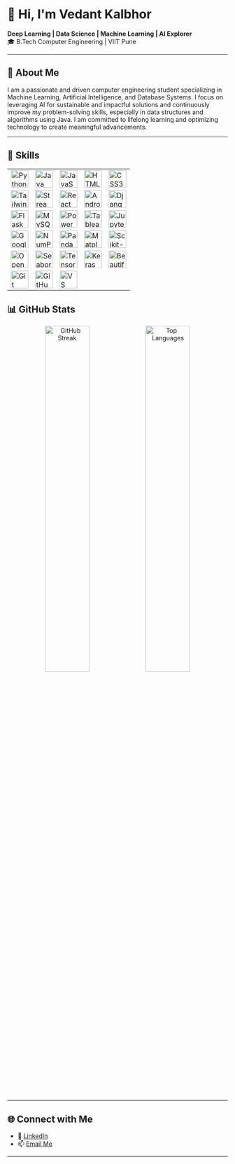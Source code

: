 # 👋 Hi, I'm Vedant Kalbhor  
**Deep Learning | Data Science | Machine Learning | AI Explorer**  
🎓 B.Tech Computer Engineering | VIIT Pune

---

## 🌟 About Me  
I am a passionate and driven computer engineering student specializing in Machine Learning, Artificial Intelligence, and Database Systems. I focus on leveraging AI for sustainable and impactful solutions and continuously improve my problem-solving skills, especially in data structures and algorithms using Java. I am committed to lifelong learning and optimizing technology to create meaningful advancements.

---

## 🚀 Skills  

<table>
  <tr>
    <td><img src="https://img.shields.io/badge/Python-3.9-blue?logo=python" alt="Python" style="height:40px"></td>
    <td><img src="https://img.shields.io/badge/Java-ED8B00?logo=java&logoColor=white" alt="Java" style="height:40px"></td>
    <td><img src="https://img.shields.io/badge/JavaScript-F7DF1E?logo=javascript&logoColor=black" alt="JavaScript" style="height:40px"></td>
    <td><img src="https://img.shields.io/badge/HTML5-E34F26?logo=html5&logoColor=white" alt="HTML5" style="height:40px"></td>
    <td><img src="https://img.shields.io/badge/CSS3-1572B6?logo=css3&logoColor=white" alt="CSS3" style="height:40px"></td>
  </tr>
  <tr>
    <td><img src="https://img.shields.io/badge/Tailwind%20CSS-06B6D4?logo=tailwind-css&logoColor=white" alt="Tailwind CSS" style="height:40px"></td>
    <td><img src="https://img.shields.io/badge/Streamlit-FF4B4B?logo=streamlit&logoColor=white" alt="Streamlit" style="height:40px"></td>
    <td><img src="https://img.shields.io/badge/React-61DAFB?logo=react&logoColor=black" alt="React" style="height:40px"></td>
    <td><img src="https://img.shields.io/badge/Android%20Development-3DDC84?logo=android&logoColor=white" alt="Android" style="height:40px"></td>
    <td><img src="https://img.shields.io/badge/Django-092E20?logo=django&logoColor=white" alt="Django" style="height:40px"></td>
  </tr>
  <tr>
    <td><img src="https://img.shields.io/badge/Flask-000000?logo=flask&logoColor=white" alt="Flask" style="height:40px"></td>
    <td><img src="https://img.shields.io/badge/MySQL-4479A1?logo=mysql&logoColor=white" alt="MySQL" style="height:40px"></td>
    <td><img src="https://img.shields.io/badge/Power%20BI-F2C811?logo=power-bi&logoColor=black" alt="Power BI" style="height:40px"></td>
    <td><img src="https://img.shields.io/badge/Tableau-E97627?logo=tableau&logoColor=white" alt="Tableau" style="height:40px"></td>
    <td><img src="https://img.shields.io/badge/Jupyter-F37626?logo=jupyter&logoColor=white" alt="Jupyter Notebook" style="height:40px"></td>
  </tr>
  <tr>
    <td><img src="https://img.shields.io/badge/Google%20Colab-F9AB00?logo=google-colab&logoColor=black" alt="Google Colab" style="height:40px"></td>
    <td><img src="https://img.shields.io/badge/NumPy-013243?logo=numpy&logoColor=white" alt="NumPy" style="height:40px"></td>
    <td><img src="https://img.shields.io/badge/Pandas-150458?logo=pandas&logoColor=white" alt="Pandas" style="height:40px"></td>
    <td><img src="https://img.shields.io/badge/Matplotlib-3766AB?logo=python&logoColor=white" alt="Matplotlib" style="height:40px"></td>
    <td><img src="https://img.shields.io/badge/Scikit--Learn-F7931E?logo=scikit-learn&logoColor=white" alt="Scikit-Learn" style="height:40px"></td>
  </tr>
  <tr>
    <td><img src="https://img.shields.io/badge/OpenCV-5C3EE8?logo=opencv&logoColor=white" alt="OpenCV" style="height:40px"></td>
    <td><img src="https://img.shields.io/badge/Seaborn-3776AB?logo=python&logoColor=white" alt="Seaborn" style="height:40px"></td>
    <td><img src="https://img.shields.io/badge/TensorFlow-FF6F00?logo=tensorflow&logoColor=white" alt="TensorFlow" style="height:40px"></td>
    <td><img src="https://img.shields.io/badge/Keras-D00000?logo=keras&logoColor=white" alt="Keras" style="height:40px"></td>
    <td><img src="https://img.shields.io/badge/BeautifulSoup-4B8BBE?logo=python&logoColor=white" alt="BeautifulSoup" style="height:40px"></td>
  </tr>
  <tr>
    <td><img src="https://img.shields.io/badge/Git-F05032?logo=git&logoColor=white" alt="Git" style="height:40px"></td>
    <td><img src="https://img.shields.io/badge/GitHub-181717?logo=github&logoColor=white" alt="GitHub" style="height:40px"></td>
    <td><img src="https://img.shields.io/badge/VS%20Code-0078d7?logo=visual-studio-code&logoColor=white" alt="VS Code" style="height:40px"></td>
    <td></td>
    <td></td>
  </tr>
</table>

## 📊 GitHub Stats  

<p align="center">
  <img src="https://github-readme-streak-stats.herokuapp.com/?user=Vedant-Kalbhor&theme=radical" alt="GitHub Streak" width="45%">
  <img src="https://github-readme-stats.vercel.app/api/top-langs/?username=Vedant-Kalbhor&layout=compact&theme=radical" alt="Top Languages" width="45%">
</p>

---

## 🌐 Connect with Me  
- 💼 [LinkedIn](https://www.linkedin.com/in/vedant-kalbhor-2948b627a/)  
- 📫 [Email Me](mailto:vedantkalbhor2005@gmail.com)  

---
